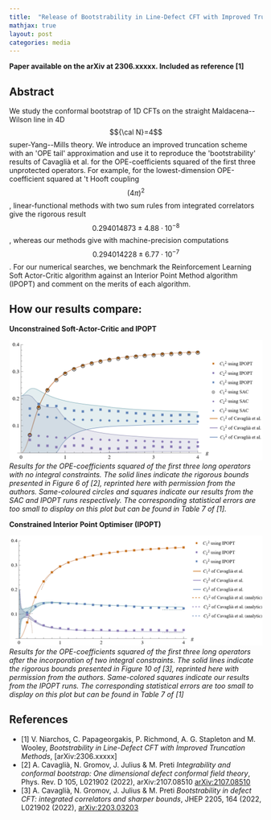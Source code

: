 ```yaml
---
title:  "Release of Bootstrability in Line-Defect CFT with Improved Truncation Methods"
mathjax: true
layout: post
categories: media
---
```

__Paper available on the arXiv at 2306.xxxxx. Included as reference [1]__

## Abstract

We study the conformal bootstrap of 1D CFTs on the straight Maldacena--Wilson line in 4D $${\cal N}=4$$ super-Yang--Mills theory. We introduce an improved truncation scheme with an 'OPE tail' approximation and use it to reproduce the 'bootstrability' results of Cavaglià et al. for the OPE-coefficients squared of the first three unprotected operators. For example, for the lowest-dimension OPE-coefficient squared at 't Hooft coupling $$(4\pi)^2$$, linear-functional methods with two sum rules from integrated correlators give the rigorous result $$0.294014873 \pm 4.88 \cdot 10^{-8}$$, whereas our methods give with machine-precision computations $$0.294014228 \pm 6.77 \cdot 10^{-7}$$. For our numerical searches, we benchmark the Reinforcement Learning Soft Actor-Critic algorithm against an Interior Point Method algorithm (IPOPT) and comment on the merits of each algorithm.

## How our results compare:

__Unconstrained Soft-Actor-Critic and IPOPT__

<!-- Potentially update with bands if we get Gromov's data -->

![Unconstrained search](/assets/images/blog/22_06_23/wocons.png "Unconstrained search")
*Results for the OPE-coefficients squared of the first three long operators with no integral constraints. The solid lines indicate the rigorous bounds presented in Figure 6 of [2], reprinted here with permission from the authors. Same-coloured circles and squares indicate our results from the SAC and IPOPT runs respectively. The corresponding statistical errors are too small to display on this plot but can be found in Table 7 of [1].*

__Constrained Interior Point Optimiser (IPOPT)__

![Unconstrained search](/assets/images/blog/22_06_23/wcons.png "Unconstrained search")
*Results for the OPE-coefficients squared of the first three long operators after the incorporation of two integral constraints. The solid lines indicate the rigorous bounds presented in Figure 10 of [3], reprinted here with permission from the authors. Same-colored squares indicate our results from the IPOPT runs. The corresponding statistical errors are too small to display on this plot but can be found in Table 7 of [1]*

## References
- [1] V. Niarchos, C. Papageorgakis, P. Richmond, A. G. Stapleton and M. Wooley,
*Bootstrability in Line-Defect CFT with Improved Truncation Methods*, [arXiv:2306.xxxxx]
- [2] A. Cavaglià, N. Gromov, J. Julius & M. Preti
*Integrability and conformal bootstrap: One dimensional defect conformal field theory*,
Phys. Rev. D 105, L021902 (2022), arXiv:2107.08510 [arXiv:2107.08510](https://arxiv.org/abs/2107.08510)
- [3] A. Cavaglià, N. Gromov, J. Julius & M. Preti
*Bootstrability in defect CFT: integrated correlators and sharper bounds*,
JHEP 2205, 164 (2022, L021902 (2022), [arXiv:2203.03203](https://arxiv.org/abs/2203.03203)
